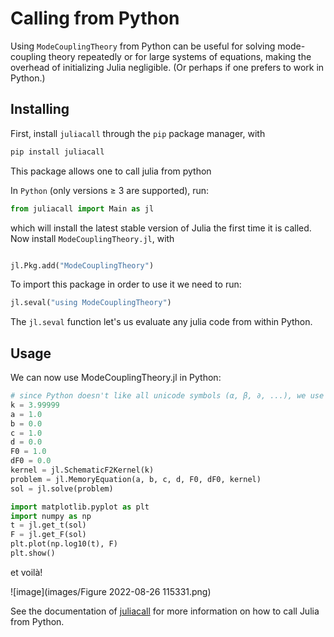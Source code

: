 # Calling from Python

Using `ModeCouplingTheory` from Python can be useful for solving mode-coupling theory repeatedly or for large systems of equations, making the overhead of initializing Julia negligible. (Or perhaps if one prefers to work in Python.)

## Installing

First, install `juliacall` through the `pip` package manager, with

```bash
pip install juliacall
```
This package allows one to call julia from python 

In `Python` (only versions $\geq$ 3 are supported), run:

```python
from juliacall import Main as jl
```

which will install the latest stable version of Julia the first time it is called. Now install `ModeCouplingTheory.jl`, with

```python

jl.Pkg.add("ModeCouplingTheory")
```

To import this package in order to use it we need to run:

```python
jl.seval("using ModeCouplingTheory")
```
The `jl.seval` function let's us evaluate any julia code from within Python.

## Usage

We can now use ModeCouplingTheory.jl in Python:

```python
# since Python doesn't like all unicode symbols (α, β, ∂, ...), we use standard letters:
k = 3.99999
a = 1.0
b = 0.0
c = 1.0
d = 0.0
F0 = 1.0
dF0 = 0.0
kernel = jl.SchematicF2Kernel(k)
problem = jl.MemoryEquation(a, b, c, d, F0, dF0, kernel)
sol = jl.solve(problem)

import matplotlib.pyplot as plt
import numpy as np
t = jl.get_t(sol)
F = jl.get_F(sol)
plt.plot(np.log10(t), F)
plt.show()
```

et voilà!

![image](images/Figure 2022-08-26 115331.png)

See the documentation of [juliacall](https://pypi.org/project/juliacall/) for more information on how to call Julia from Python.
